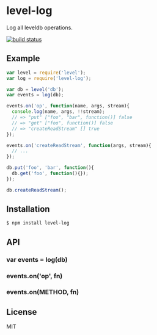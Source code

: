
# level-log

  Log all leveldb operations.

  [![build status](https://secure.travis-ci.org/micnews/level-log.svg)](http://travis-ci.org/micnews/level-log)

## Example

```js
var level = require('level');
var log = require('level-log');

var db = level('db');
var events = log(db);

events.on('op', function(name, args, stream){
  console.log(name, args, !!stream);
  // => "put" ["foo", "bar", function()] false
  // => "get" ["foo", function()] false
  // => "createReadStream" [] true
});

events.on('createReadStream', function(args, stream){
  // ...
});

db.put('foo', 'bar', function(){
  db.get('foo', function(){});
});

db.createReadStream();
```

## Installation

```bash
$ npm install level-log
```

## API

### var events = log(db)
### events.on('op', fn)
### events.on(METHOD, fn)

## License

  MIT
